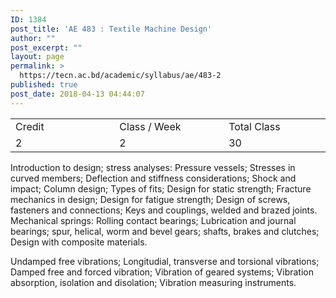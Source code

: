```yaml
---
ID: 1384
post_title: 'AE 483 : Textile Machine Design'
author: ""
post_excerpt: ""
layout: page
permalink: >
  https://tecn.ac.bd/academic/syllabus/ae/483-2
published: true
post_date: 2018-04-13 04:44:07
---
```

<table width="636">
<tbody>
<tr>
<td width="208">Credit</td>
<td width="223">Class / Week</td>
<td width="205">Total Class</td>
</tr>
<tr>
<td width="208">2</td>
<td width="223">2</td>
<td width="205">30</td>
</tr>
</tbody>
</table>
Introduction to design; stress analyses: Pressure vessels; Stresses in curved members; Deflection and stiffness considerations; Shock and impact; Column design; Types of fits; Design for static strength; Fracture mechanics in design; Design for fatigue strength; Design of screws, fasteners and connections; Keys and couplings, welded and brazed joints. Mechanical springs: Rolling contact bearings; Lubrication and journal bearings; spur, helical, worm and bevel gears; shafts, brakes and clutches; Design with composite materials.

Undamped free vibrations; Longitudial, transverse and torsional vibrations; Damped free and forced vibration; Vibration of geared systems; Vibration absorption, isolation and disolation; Vibration measuring instruments.